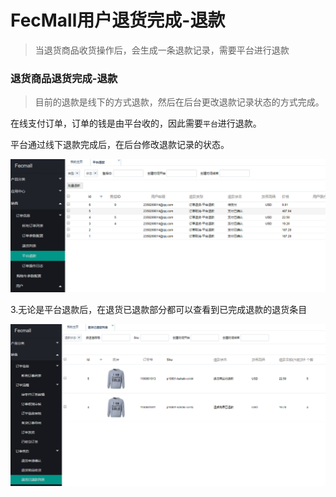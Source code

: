 FecMall用户退货完成-退款
===============

> 当退货商品收货操作后，会生成一条退款记录，需要平台进行退款

### 退货商品退货完成-退款

> 目前的退款是线下的方式退款，然后在后台更改退款记录状态的方式完成。

在线支付订单，订单的钱是由平台收的，因此需要`平台`进行退款。

平台通过线下退款完成后，在后台修改退款记录的状态。

![xx](images/bb21.png)


3.无论是平台退款后，在退货已退款部分都可以查看到已完成退款的退货条目

![xx](images/bb22.png)


















